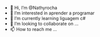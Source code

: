 - 👋 Hi, I’m @Nathyrocha
- 👀 I’m interested in aprender a programar 
- 🌱 I’m currently learning liguagem c#
- 💞️ I’m looking to collaborate on ...
- 📫 How to reach me ...

<!---
Nathyrocha/Nathyrocha is a ✨ special ✨ repository because its `README.md` (this file) appears on your GitHub profile.
You can click the Preview link to take a look at your changes.
--->
